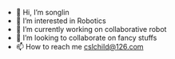 - 👋 Hi, I’m songlin
- 👀 I’m interested in Robotics
- 🌱 I’m currently working on collaborative robot
- 💞️ I’m looking to collaborate on fancy stuffs
- 📫 How to reach me cslchild@126.com

<!---
cslchild/cslchild is a ✨ special ✨ repository because its `README.md` (this file) appears on your GitHub profile.
You can click the Preview link to take a look at your changes.
--->

